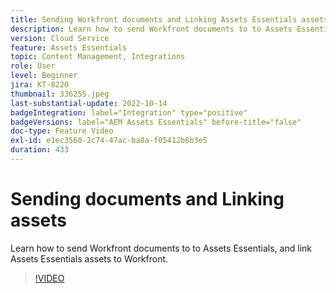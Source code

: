 ```yaml
---
title: Sending Workfront documents and Linking Assets Essentials assets
description: Learn how to send Workfront documents to to Assets Essentials, and link Assets Essentials assets to Workfront.
version: Cloud Service
feature: Assets Essentials
topic: Content Management, Integrations
role: User
level: Beginner
jira: KT-8220
thumbnail: 336255.jpeg
last-substantial-update: 2022-10-14
badgeIntegration: label="Integration" type="positive"
badgeVersions: label="AEM Assets Essentials" before-title="false"
doc-type: Feature Video
exl-id: e1ec3560-2c74-47ac-ba8a-f05412b6b3e5
duration: 433
---
```

# Sending documents and Linking assets

Learn how to send Workfront documents to to Assets Essentials, and link Assets Essentials assets to Workfront.

>[!VIDEO](https://video.tv.adobe.com/v/336255?quality=12&learn=on)
